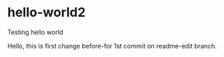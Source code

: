 # hello-world2
Testing hello world

Hello, this is first change before-for 1st commit on  readme-edit branch.
